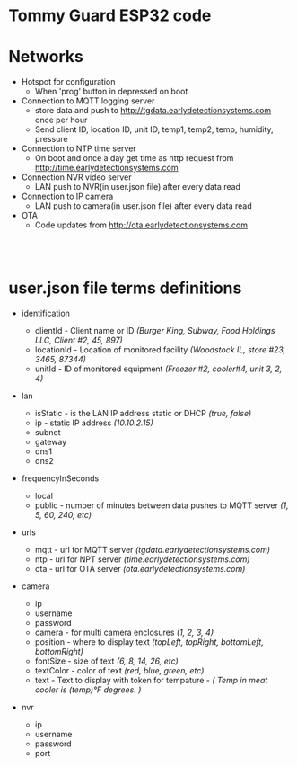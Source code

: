 # Tommy Guard ESP32 code

# Networks
- Hotspot for configuration
  - When 'prog' button in depressed on boot
- Connection to MQTT logging server
  - store data and push to http://tgdata.earlydetectionsystems.com once per hour
  - Send client ID, location ID, unit ID, temp1, temp2, temp, humidity, pressure
- Connection to NTP time server
  - On boot and once a day get time as http request from http://time.earlydetectionsystems.com
- Connection NVR video server
  - LAN push to NVR(in user.json file) after every data read
- Connection to IP camera
  - LAN push to camera(in user.json file) after every data read
- OTA
  - Code updates from http://ota.earlydetectionsystems.com

<br><br>

# user.json file terms definitions
- identification
  - clientId - Client name or ID  *(Burger King, Subway, Food Holdings LLC, Client #2, 45, 897)*
  - locationId - Location of monitored facility *(Woodstock IL, store #23, 3465, 87344)*
  - unitId - ID of monitored equipment *(Freezer #2, cooler#4, unit 3, 2, 4)*

- lan
  - isStatic - is the LAN IP address static or DHCP *(true, false)*
  - ip - static IP address *(10.10.2.15)*
  - subnet
  - gateway
  - dns1
  - dns2

- frequencyInSeconds
  - local
  - public - number of minutes between data pushes to MQTT server *(1, 5, 60, 240, etc)*

- urls
  - mqtt - url for MQTT server *(tgdata.earlydetectionsystems.com)*
  - ntp - url for NPT server *(time.earlydetectionsystems.com)*
  - ota - url for OTA server *(ota.earlydetectionsystems.com)*

- camera
  - ip
  - username
  - password
  - camera - for multi camera enclosures *(1, 2, 3, 4)*
  - position - where to display text *(topLeft, topRight, bottomLeft, bottomRight)*
  - fontSize - size of text *(6, 8, 14, 26, etc)*
  - textColor - color of text *(red, blue, green, etc)*
  - text - Text to display with token for tempature - *( Temp in meat cooler is (temp)°F degrees. )*

- nvr
  - ip
  - username
  - password
  - port




